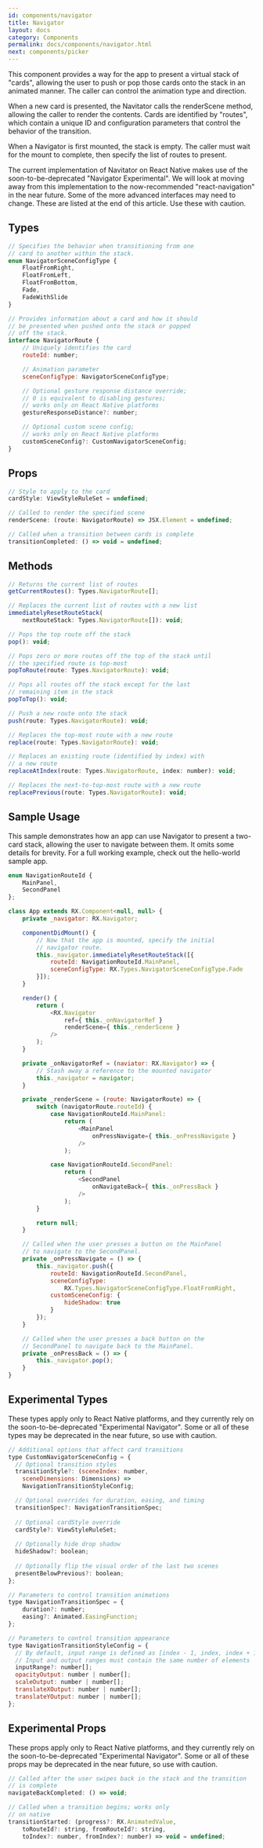 ```yaml
---
id: components/navigator
title: Navigator
layout: docs
category: Components
permalink: docs/components/navigator.html
next: components/picker
---
```


This component provides a way for the app to present a virtual stack of "cards", allowing the user to push or pop those cards onto the stack in an animated manner. The caller can control the animation type and direction.

When a new card is presented, the Navitator calls the renderScene method, allowing the caller to render the contents. Cards are identified by "routes", which contain a unique ID and configuration parameters that control the behavior of the transition.

When a Navigator is first mounted, the stack is empty. The caller must wait for the mount to complete, then specify the list of routes to present.

The current implementation of Navitator on React Native makes use of the soon-to-be-deprecated "Navigator Experimental". We will look at moving away from this implementation to the now-recommended "react-navigation" in the near future. Some of the more advanced interfaces may need to change. These are listed at the end of this article. Use these with caution.

## Types
``` javascript
// Specifies the behavior when transitioning from one
// card to another within the stack.
enum NavigatorSceneConfigType {
    FloatFromRight,
    FloatFromLeft,
    FloatFromBottom,
    Fade,
    FadeWithSlide
}

// Provides information about a card and how it should
// be presented when pushed onto the stack or popped
// off the stack.
interface NavigatorRoute {
    // Uniquely identifies the card
    routeId: number;

    // Animation parameter
    sceneConfigType: NavigatorSceneConfigType;

    // Optional gesture response distance override;
    // 0 is equivalent to disabling gestures;
    // works only on React Native platforms
    gestureResponseDistance?: number;

    // Optional custom scene config;
    // works only on React Native platforms
    customSceneConfig?: CustomNavigatorSceneConfig;
}
```

## Props
``` javascript
// Style to apply to the card
cardStyle: ViewStyleRuleSet = undefined;

// Called to render the specified scene
renderScene: (route: NavigatorRoute) => JSX.Element = undefined;

// Called when a transition between cards is complete
transitionCompleted: () => void = undefined;
```

## Methods
``` javascript
// Returns the current list of routes
getCurrentRoutes(): Types.NavigatorRoute[];

// Replaces the current list of routes with a new list
immediatelyResetRouteStack(
    nextRouteStack: Types.NavigatorRoute[]): void;

// Pops the top route off the stack
pop(): void;

// Pops zero or more routes off the top of the stack until
// the specified route is top-most
popToRoute(route: Types.NavigatorRoute): void;

// Pops all routes off the stack except for the last
// remaining item in the stack
popToTop(): void;

// Push a new route onto the stack
push(route: Types.NavigatorRoute): void;

// Replaces the top-most route with a new route
replace(route: Types.NavigatorRoute): void;

// Replaces an existing route (identified by index) with
// a new route
replaceAtIndex(route: Types.NavigatorRoute, index: number): void;

// Replaces the next-to-top-most route with a new route
replacePrevious(route: Types.NavigatorRoute): void;
```

## Sample Usage

This sample demonstrates how an app can use Navigator to present a two-card stack, allowing the user to navigate between them. It omits some details for brevity. For a full working example, check out the hello-world sample app.

``` javascript
enum NavigationRouteId {
    MainPanel,
    SecondPanel
};

class App extends RX.Component<null, null> {
    private _navigator: RX.Navigator;

    componentDidMount() {
        // Now that the app is mounted, specify the initial
        // navigator route.
        this._navigator.immediatelyResetRouteStack([{
            routeId: NavigationRouteId.MainPanel,
            sceneConfigType: RX.Types.NavigatorSceneConfigType.Fade
        }]);
    }

    render() {
        return (
            <RX.Navigator
                ref={ this._onNavigatorRef }
                renderScene={ this._renderScene }
            />
        );
    }

    private _onNavigatorRef = (naviator: RX.Navigator) => {
        // Stash away a reference to the mounted navigator
        this._navigator = navigator;
    }

    private _renderScene = (route: NavigatorRoute) => {
        switch (navigatorRoute.routeId) {
            case NavigationRouteId.MainPanel:
                return (
                    <MainPanel
                        onPressNavigate={ this._onPressNavigate }
                    />
                );

            case NavigationRouteId.SecondPanel:
                return (
                    <SecondPanel
                        onNavigateBack={ this._onPressBack }
                    />
                );
        }

        return null;
    }

    // Called when the user presses a button on the MainPanel
    // to navigate to the SecondPanel.
    private _onPressNavigate = () => {
        this._navigator.push({
            routeId: NavigationRouteId.SecondPanel,
            sceneConfigType:
                RX.Types.NavigatorSceneConfigType.FloatFromRight,
            customSceneConfig: {
                hideShadow: true
            }
        });
    }

    // Called when the user presses a back button on the
    // SecondPanel to navigate back to the MainPanel.
    private _onPressBack = () => {
        this._navigator.pop();
    }
}
```


## Experimental Types

These types apply only to React Native platforms, and they currently rely on the soon-to-be-deprecated "Experimental Navigator". Some or all of these types may be deprecated in the near future, so use with caution.

``` javascript
// Additional options that affect card transitions
type CustomNavigatorSceneConfig = {
  // Optional transition styles
  transitionStyle?: (sceneIndex: number, 
    sceneDimensions: Dimensions) =>
    NavigationTransitionStyleConfig;

  // Optional overrides for duration, easing, and timing
  transitionSpec?: NavigationTransitionSpec;
 
  // Optional cardStyle override
  cardStyle?: ViewStyleRuleSet;
 
  // Optionally hide drop shadow
  hideShadow?: boolean;
 
  // Optionally flip the visual order of the last two scenes
  presentBelowPrevious?: boolean;
};

// Parameters to control transition animations
type NavigationTransitionSpec = {
    duration?: number;
    easing?: Animated.EasingFunction;
};

// Parameters to control transition appearance
type NavigationTransitionStyleConfig = {
  // By default, input range is defined as [index - 1, index, index + 1];
  // Input and output ranges must contain the same number of elements
  inputRange?: number[];
  opacityOutput: number | number[];
  scaleOutput: number | number[];
  translateXOutput: number | number[];
  translateYOutput: number | number[];
};
```

## Experimental Props

These props apply only to React Native platforms, and they currently rely on the soon-to-be-deprecated "Experimental Navigator". Some or all of these props may be deprecated in the near future, so use with caution.

``` javascript
// Called after the user swipes back in the stack and the transition
// is complete
navigateBackCompleted: () => void;

// Called when a transition begins; works only
// on native 
transitionStarted: (progress?: RX.AnimatedValue,
    toRouteId?: string, fromRouteId?: string,
    toIndex?: number, fromIndex?: number) => void = undefined;
```


